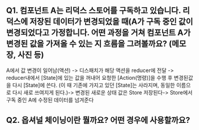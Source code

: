 ## Q1. 컴포넌트 A는 리덕스 스토어를 구독하고 있습니다. 리덕스에 저장된 데이터가 변경되었을 때(A가 구독 중인 값이 변경되었다고 가정합니다. 어떤 과정을 거쳐 컴포넌트 A가 변경된 값을 가져올 수 있는 지 흐름을 그려볼까요? (메모장, 사진 등)

A에서 값 변경이 일어남(액션) -> 
디스패치가 해당 액션을 reducer에 전달 ->
reducer내에서 [State]에 있는 값을 꺼내어 요청한 [Action(명령)]을 수행 후 변경된값을 다시 [State]에 쓴다.
(이 때 기존에 가지고 있던 [State]는 사라지며, 동일한 이름으로 다시 새로 쓰여지게 된다.)->
변경된 새로운 상태 값은 Store 저장된다->
Store에서 구독 중인 A에 수정된 데이터를 넘겨준다

## Q2. 옵셔널 체이닝이란 뭘까요? 어떤 경우에 사용할까요?
